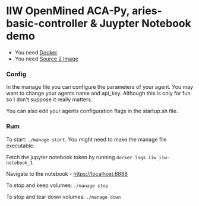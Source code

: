 # IIW OpenMined ACA-Py, aries-basic-controller & Juypter Notebook demo


* You need [Docker](https://docs.docker.com/compose/install/)
* You need [Source 2 Image](https://github.com/openshift/source-to-image) 

### Config

In the manage file you can configure the parameters of your agent. You may want to change your agents name and api_key. Although this is only for fun so I don't suppose it really matters.

You can also edit your agents configuration flags in the startup.sh file.


### Rum

To start: `./manage start`. You might need to make the manage file executable.

Fetch the jupyter notebook token by running `docker logs iiw_iiw-notebook_1`

Navigate to the notebook - [https://localhost:8888](https://localhost:8888)

To stop and keep volumes: `./manage stop`

To stop and tear down volumes: `./manage down`